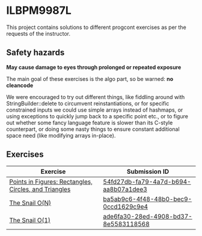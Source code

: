 # ILBPM9987L

This project contains solutions to different progcont exercises as per the requests of the instructor.


## Safety hazards

**May cause damage to eyes through prolonged or repeated exposure**

The main goal of these exercises is the algo part, so be warned: **no cleancode**

We were encouraged to try out different things, like fiddling around with StringBuilder::delete to circumvent reinstantiations,
or for specific constrained inputs we could use simple arrays instead of hashmaps,
or using exceptions to quickly jump back to a specific point etc.,
or to figure out whether some fancy language feature is slower than its C-style counterpart,
or doing some nasty things to ensure constant additional space need (like modifying arrays in-place).

## Exercises

| Exercise | Submission ID |
| -------- | ----------- | 
| [Points in Figures: Rectangles, Circles, and Triangles](https://progcont.hu/progcont/100047/?pid=478) | [54fd27db-fa79-4a7d-b694-aa8b07a1dee3](https://progcont.hu/submission/?id=54fd27db-fa79-4a7d-b694-aa8b07a1dee3) |
| [The Snail O(N)](https://progcont.hu/progcont/100007/?pid=573) | 	[ba5ab9c6-4f48-48b0-bec9-0ccd1629c9e4](https://progcont.hu/submission/?id=ba5ab9c6-4f48-48b0-bec9-0ccd1629c9e4) |
| [The Snail O(1)](https://progcont.hu/progcont/100007/?pid=573) |  [ade6fa30-28ed-4908-bd37-8e5583118568](https://progcont.hu/submission/?id=ade6fa30-28ed-4908-bd37-8e5583118568) |
